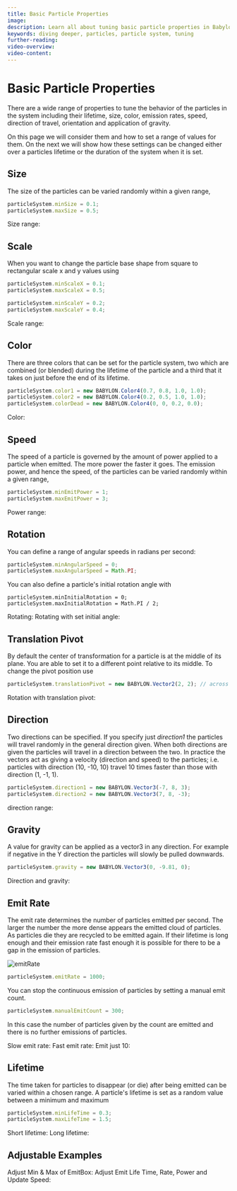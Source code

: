 ```yaml
---
title: Basic Particle Properties
image: 
description: Learn all about tuning basic particle properties in Babylon.js.
keywords: diving deeper, particles, particle system, tuning
further-reading:
video-overview:
video-content:
---
```


# Basic Particle Properties
There are a wide range of properties to tune the behavior of the particles in the system including their lifetime, size, color, emission rates, speed, direction of travel, orientation and application of gravity.

On this page we will consider them and how to set a range of values for them. On the next we will show how these settings can be changed either over a particles lifetime or the duration of the system when it is set.


## Size
The size of the particles can be varied randomly within a given range,

```javascript
particleSystem.minSize = 0.1;
particleSystem.maxSize = 0.5;
```
Size range: <Playground id="#0K3AQ2#11" title="Particle Size Range Example" description="Simple example showing how to set a size range for a particle system." image=""/>

## Scale
When you want to change the particle base shape from square to rectangular scale x and y values using

```javascript
particleSystem.minScaleX = 0.1;
particleSystem.maxScaleX = 0.5;

particleSystem.minScaleY = 0.2;
particleSystem.maxScaleY = 0.4;
```

Scale range: <Playground id="#0K3AQ2#12" title="Particle Scale Range Example" description="Simple example showing how to set a scale range for a particle system." image=""/>

## Color
There are three colors that can be set for the particle system, two which are combined (or blended) during the lifetime of the particle and a third that it takes on just before the end of its lifetime. 

```javascript
particleSystem.color1 = new BABYLON.Color4(0.7, 0.8, 1.0, 1.0);
particleSystem.color2 = new BABYLON.Color4(0.2, 0.5, 1.0, 1.0);
particleSystem.colorDead = new BABYLON.Color4(0, 0, 0.2, 0.0);
```

Color: <Playground id="#0K3AQ2#21" title="Particle Color Example" description="Simple example showing how to set colors of particles." image=""/>

## Speed
The speed of a particle is governed by the amount of power applied to a particle when emitted. The more power the faster it goes. The emission power, and hence the speed, of the particles can be varied randomly within a given range,

```javascript
particleSystem.minEmitPower = 1;
particleSystem.maxEmitPower = 3;
```
 
Power range: <Playground id="#0K3AQ2#28" title="Particle Power Range Example" description="Simple example showing how to set a power range for a particle system." image=""/>

## Rotation
You can define a range of angular speeds in radians per second:

```javascript
particleSystem.minAngularSpeed = 0;
particleSystem.maxAngularSpeed = Math.PI;
```

You can also define a particle's initial rotation angle with

```
particleSystem.minInitialRotation = 0;
particleSystem.maxInitialRotation = Math.PI / 2;
```

Rotating: <Playground id="#0K3AQ2#23" title="Rotating Particles" description="Simple example showing how to rotate particles." image=""/>
Rotating with set initial angle: <Playground id="#0K3AQ2#25" title="Rotating Particles With Initial Angle" description="Simple example showing how to rotate particles with an initial angle." image=""/>

## Translation Pivot

By default the center of transformation for a particle is at the middle of its plane. You are able to set it to a different point relative to its middle. To change the pivot position use

```javascript
particleSystem.translationPivot = new BABYLON.Vector2(2, 2); // across and up the containing plane
```

Rotation with translation pivot: <Playground id="#0K3AQ2#49" title="Changing Particle Pivot Points" description="Simple example showing how to change the pivot point of a particle." image=""/>

## Direction
Two directions can be specified. If you specify just *direction1* the particles will travel randomly in the general direction given. When both directions are given the particles will travel in a direction between the two. In practice the vectors act as giving a velocity (direction and speed) to the particles; i.e. particles with direction (10, -10, 10) travel 10 times faster than those with direction (1, -1, 1).

```javascript
particleSystem.direction1 = new BABYLON.Vector3(-7, 8, 3);
particleSystem.direction2 = new BABYLON.Vector3(7, 8, -3);
```

direction range: <Playground id="#0K3AQ2#31" title="Particle Direction Range Example" description="Simple example showing how to set a direction range for a particle system." image=""/>

## Gravity
A value for gravity can be applied as a vector3 in any direction. For example if negative in the Y direction the particles will slowly be pulled downwards.

```javascript
particleSystem.gravity = new BABYLON.Vector3(0, -9.81, 0);
```
Direction and gravity: <Playground id="#0K3AQ2#32" title="Direction And Gravity" description="Simple example showing how to set direction and gravity in a particle system." image=""/>
 
##  Emit Rate
The emit rate determines the number of particles emitted per second. The larger the number the more dense appears the emitted cloud of particles. As particles die they are recycled to be emitted again. If their lifetime is long enough and their emission rate fast enough it is possible for there to be a gap in the emission of particles. 

![emitRate](/img/how_to/Particles/12-3.png)

```javascript
particleSystem.emitRate = 1000;
```

You can stop the continuous emission of particles by setting a manual emit count.

```javascript
particleSystem.manualEmitCount = 300;
```

In this case the number of particles given by the count are emitted and there is no further emissions of particles.

Slow emit rate: <Playground id="#0K3AQ2#34" title="Slow Emission Rate" description="Simple example showing how to set a slow emission rate of a particle system." image=""/>
Fast emit rate: <Playground id="#0K3AQ2#35" title="Fast Emission Rate" description="Simple example showing how to set a fast emission rate of a particle system." image=""/>
Emit just 10: <Playground id="#0K3AQ2#36" title="Emission Limits" description="Simple example showing how to limit particle emission to a certain number." image=""/>

## Lifetime
The time taken for particles to disappear (or die) after being emitted can be varied within a chosen range. A particle's lifetime is set as a random value between a minimum and maximum

```javascript
particleSystem.minLifeTime = 0.3;
particleSystem.maxLifeTime = 1.5;
```

Short lifetime: <Playground id="#0K3AQ2#37" title="Short Particle Lifetimes" description="Simple example showing how to create particles with a short lifetime." image=""/>
Long lifetime: <Playground id="#0K3AQ2#38" title="Long Particle Lifetimes" description="Simple example showing how to create particles with a long lifetime." image=""/>


## Adjustable Examples
Adjust Min & Max of EmitBox: <Playground id="#0K3AQ2#45" title="Adjust Min And Max of EmitBox" description="Simple example showing how to adjust the min and max of an emission box." image=""/>
Adjust Emit Life Time, Rate, Power and Update Speed: <Playground id="#0K3AQ2#46" title="Adjust Various Particle Properties" description="Simple example showing how to adjust various particle properties." image=""/>